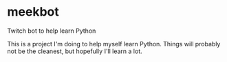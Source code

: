 # meekbot
Twitch bot to help learn Python

This is a project I'm doing to help myself learn Python.  Things will probably not be the cleanest, but hopefully I'll learn a lot.
